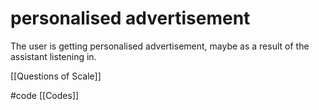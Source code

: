# personalised advertisement
The user is getting personalised advertisement, maybe as a result of the assistant listening in.

[[Questions of Scale]]

#code [[Codes]]